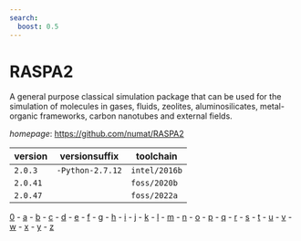 ```yaml
---
search:
  boost: 0.5
---
```

# RASPA2

A general purpose classical simulation package that can be used for the simulation of  molecules in gases, fluids, zeolites, aluminosilicates,  metal-organic frameworks, carbon nanotubes and external fields.

*homepage*: <https://github.com/numat/RASPA2>

version | versionsuffix | toolchain
--------|---------------|----------
``2.0.3`` | ``-Python-2.7.12`` | ``intel/2016b``
``2.0.41`` |  | ``foss/2020b``
``2.0.47`` |  | ``foss/2022a``

[0](../0/index.md) - [a](../a/index.md) - [b](../b/index.md) - [c](../c/index.md) - [d](../d/index.md) - [e](../e/index.md) - [f](../f/index.md) - [g](../g/index.md) - [h](../h/index.md) - [i](../i/index.md) - [j](../j/index.md) - [k](../k/index.md) - [l](../l/index.md) - [m](../m/index.md) - [n](../n/index.md) - [o](../o/index.md) - [p](../p/index.md) - [q](../q/index.md) - [r](../r/index.md) - [s](../s/index.md) - [t](../t/index.md) - [u](../u/index.md) - [v](../v/index.md) - [w](../w/index.md) - [x](../x/index.md) - [y](../y/index.md) - [z](../z/index.md)

